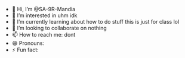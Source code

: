- 👋 Hi, I’m @SA-9R-Mandia
- 👀 I’m interested in uhm idk
- 🌱 I’m currently learning about how to do stuff this is just for class lol
- 💞️ I’m looking to collaborate on nothing
- 📫 How to reach me: dont
- 😄 Pronouns: 
- ⚡ Fun fact: 

<!---
SA-9R-Mandia/SA-9R-Mandia is a ✨ special ✨ repository because its `README.md` (this file) appears on your GitHub profile.
You can click the Preview link to take a look at your changes.
--->
